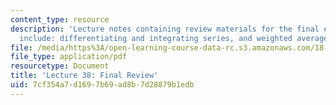 ```yaml
---
content_type: resource
description: 'Lecture notes containing review materials for the final exam. Topics
  include: differentiating and integrating series, and weighted averages.'
file: /media/https%3A/open-learning-course-data-rc.s3.amazonaws.com/18-01-single-variable-calculus-fall-2006/7cf354a7d1697b69ad8b7d28879b1edb_lec38.pdf
file_type: application/pdf
resourcetype: Document
title: 'Lecture 38: Final Review'
uid: 7cf354a7-d169-7b69-ad8b-7d28879b1edb
---
```

